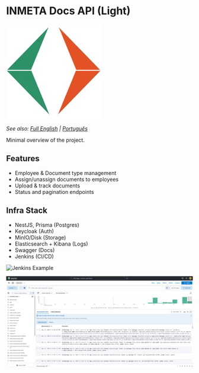 # INMETA Docs API (Light)

![INMETA Logo](./docs/inmeta-convertido-de-webp.png)

_See also: [Full English](README.md) | [Português](README.pt-BR.md)_

Minimal overview of the project.

## Features
- Employee & Document type management
- Assign/unassign documents to employees
- Upload & track documents
- Status and pagination endpoints

## Infra Stack
- NestJS, Prisma (Postgres)
- Keycloak (Auth)
- MinIO/Disk (Storage)
- Elasticsearch + Kibana (Logs)
- Swagger (Docs)
- Jenkins (CI/CD)

![Jenkins Example](./docs/jenkinsexamplo.png)

![Kibana Example](./docs/kibanaexemplo.png)
